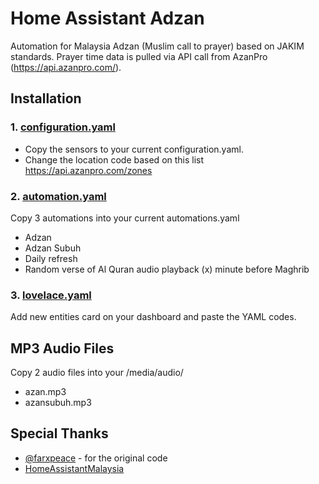 # Home Assistant Adzan
Automation for Malaysia Adzan (Muslim call to prayer) based on JAKIM standards.
Prayer time data is pulled via API call from AzanPro (https://api.azanpro.com/).

## Installation
### 1. [configuration.yaml](configuration.yaml)
- Copy the sensors to your current configuration.yaml.
- Change the location code based on this list https://api.azanpro.com/zones

### 2. [automation.yaml](automations.yaml)
Copy 3 automations into your current automations.yaml
- Adzan
- Adzan Subuh
- Daily refresh
- Random verse of Al Quran audio playback (x) minute before Maghrib

### 3. [lovelace.yaml](lovelace.yaml)
Add new entities card on your dashboard and paste the YAML codes.

## MP3 Audio Files
Copy 2 audio files into your /media/audio/
- azan.mp3
- azansubuh.mp3

## Special Thanks
- [@farxpeace](https://github.com/farxpeace) - for the original code
- [HomeAssistantMalaysia](https://www.facebook.com/groups/homeassistantmalaysia)
